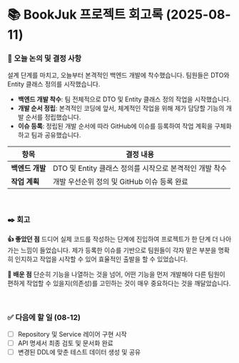 # 📚 BookJuk 프로젝트 회고록 (2025-08-11)

### 📌 오늘 논의 및 결정 사항
설계 단계를 마치고, 오늘부터 본격적인 백엔드 개발에 착수했습니다. 팀원들은 DTO와 Entity 클래스 정의를 시작했습니다.

- **백엔드 개발 착수**: 팀 전체적으로 DTO 및 Entity 클래스 정의 작업을 시작했습니다.
- **개발 순서 정립**: 본격적인 코딩에 앞서, 체계적인 작업을 위해 제가 담당할 기능의 개발 순서를 정립했습니다.
- **이슈 등록**: 정립된 개발 순서에 따라 GitHub에 이슈를 등록하여 작업 계획을 구체화하고 팀과 공유했습니다.

| 항목 | 결정 내용 |
| --- | --- |
| **백엔드 개발** | DTO 및 Entity 클래스 정의를 시작으로 본격적인 개발 착수 |
| **작업 계획** | 개발 우선순위 정의 및 GitHub 이슈 등록 완료 |

<br>

### ✒️ 회고

**👍 좋았던 점**
드디어 실제 코드를 작성하는 단계에 진입하여 프로젝트가 한 단계 더 나아가는 느낌이 들었습니다. 제가 등록한 이슈를 기반으로 팀원들이 각자 맡은 부분을 명확히 인지하고 작업을 시작할 수 있어 효율적인 출발을 할 수 있었습니다.

**🤔 배운 점**
단순히 기능을 나열하는 것을 넘어, 어떤 기능을 먼저 개발해야 다른 팀원이 편하게 작업할 수 있을지(의존성)를 고민하는 것이 매우 중요하다는 것을 깨달았습니다.

<br>

### ✅ 다음에 할 일 (08-12)
- [ ] Repository 및 Service 레이어 구현 시작
- [ ] API 명세서 최종 검토 및 문서화 완료
- [ ] 변경된 DDL에 맞춘 테스트 데이터 생성 및 공유
